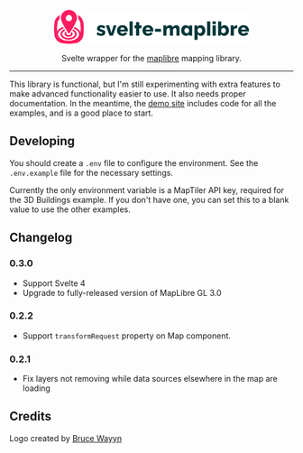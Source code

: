 <p align="center">
<picture>
  <source media="(prefers-color-scheme: dark)" srcset="./static/logos/svelte-maplibre-logo-color-for-dark.svg">
  <img alt="svelte-maplibre logo" height="60px" src="./static/logos/svelte-maplibre-logo-color-for-light.svg" />
</picture>

</p>
<p align="center">Svelte wrapper for the <a href="https://maplibre.org/projects/maplibre-gl-js/">maplibre</a> mapping library.
</p>

---

This library is functional, but I'm still experimenting with extra features to make advanced functionality easier to use. It also needs proper documentation. In the meantime, the [demo site](https://svelte-maplibre.vercel.app) includes code for all the examples, and is a good place to start.

## Developing

You should create a `.env` file to configure the environment. See the `.env.example` file for the
necessary settings.

Currently the only environment variable is a MapTiler API key, required for the 3D Buildings example.
If you don't have one, you can set this to a blank value to use the other examples.

## Changelog

### 0.3.0

- Support Svelte 4
- Upgrade to fully-released version of MapLibre GL 3.0

### 0.2.2

- Support `transformRequest` property on Map component.

### 0.2.1

- Fix layers not removing while data sources elsewhere in the map are loading


## Credits

Logo created by [Bruce Wayyn](https://github.com/brucewayyn)
